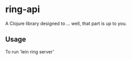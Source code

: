# ring-api

A Clojure library designed to ... well, that part is up to you.

## Usage
To run 
'lein ring server'


